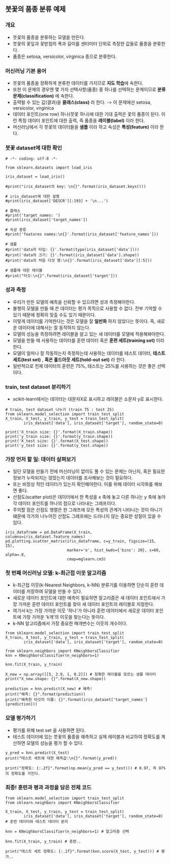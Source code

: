 ## 붓꽃의 품종 분류 예제

### 개요
* 붓꽃의 품종을 분류하는 모델을 만든다.
* 붓꽃의 꽃잎과 꽃받침의 폭과 길이를 센티미터 단위로 측정한 값들로 품종을 분류한다.
* 품종은 setosa, versicolor, virginica 종으로 분류한다.

### 머신러닝 기본 용어
* 붓꽃의 품종을 정확하게 분류한 데이터를 가지므로 **지도 학습**에 속한다.
* 또한 이 문제의 경우엔 몇 가지 선택사항(품종) 중 하나를 선택하는 문제이므로 **분류 문제(classification)** 에 속한다.
* 출력될 수 있는 값(결과)을 **클래스(class)** 라 한다. -> 이 문제에선 setosa, versicolor, virginica
* 데이터 포인트(one row) 하나(붓꽃 하나)에 대한 기대 출력은 꽃의 품종이 된다. 이런 특정 데이터 포인트에 대한 출력, 즉 품종을 **레이블(label)** 이라 한다.
* 머신러닝에서 각 붓꽃의 데이터들을 **샘플** 이라 하고 속성은 **특성(feature)** 이라 한다.

### 붓꽃 dataset에 대한 확인
```
# -*- coding: utf-8 -*-

from sklearn.datasets import load_iris

iris_dataset = load_iris()

#print("iris_dataset의 key: \n{}".format(iris_dataset.keys()))

# iris_dataset에 대한 설명
#print(iris_dataset['DESCR'][:193] + '\n...')

# 클래스
#print('target_names: ')
#print(iris_dataset['target_names'])

# 속성 종류
#print('features names:\n{}'.format(iris_dataset['feature_names']))

# 샘플
#print('data의 타입: {}'.format(type(iris_dataset['data'])))
#print('data의 크기: {}'.format(iris_dataset['data'].shape))
#print('data의 처음 다섯 행:\n{}'.format(iris_dataset['data'][:5]))

# 샘플에 대한 레이블
#print("타깃:\n{}".format(iris_dataset['target']))
```

### 성과 측정
* 우리가 만든 모델의 예측을 신뢰할 수 있으려면 성과 측정해야한다.
* 불행히 모델을 만들 때 쓴 데이터는 평가 목적으로 사용할 수 없다. 전부 기억할 수 있기 때문에 정확히 맞출 수도 있기 때문이다.
* 이렇게 데이터를 기억한다는 것은 모델을 잘 **일반화** 하지 않았다는 뜻이다. 즉, 새로운 데이터에 대해서는 잘 동작하지 않는다.
* 모델의 성능을 측정하려면 레이블을 알고 있는 새 데이터를 모델에 적용해봐야한다.
* 모델을 만들 때 사용하는 데이터를 훈련 데이터 혹은 **훈련 세트(training set)** 이라 한다.
* 모델이 얼마나 잘 작동하는지 측정하는데 사용하는 데이터를 테스트 데이터, **테스트 세트(test set)** , **혹은 홀드아웃 세트(hold-out set)** 라 한다.
* 일반적으로 전체 데이터의 훈련은 75%, 테스트는 25%를 사용하는 것은 좋은 선택이다.

### train, test dataset 분리하기
* scikit-learn에서는 데이터는 대문자X로 표시하고 레이블은 소문자 y로 표시한다.

```
# train, test dataset 나누기 (train 75 : test 25)
from sklearn.model_selection import train_test_split
X_train, X_test, y_train, y_test = train_test_split(
        iris_dataset['data'], iris_dataset['target'], random_state=0)

print('X_train size: {}'.format(X_train.shape))
print('y_train size: {}'.format(y_train.shape))
print('X_test size: {}'.format(X_test.shape))
print('y_test size: {}'.format(y_test.shape))
```

### 가장 먼저 할 일: 데이터 살펴보기
* 일단 모델을 만들기 전에 머신러닝이 없이도 풀 수 있는 문제는 아닌지, 혹은 필요한 정보가 누락되지는 않았는지 데이터를 조사해보는 것이 필요하다.
* 또는 비정상 적인 데이터가 있는지 확인해야한다. 이를 위해 데이터 시각화를 해보면 좋다.
* 산점도(scatter plot)은 데이터에서 한 특성을 x 축에 놓고 다른 하나는 y 축에 놓아 각 데이터 포인트를 하나의 점으로 나타내는 그래프이다.
* 주의할 점은 산점도 행렬은 한 그래프에 모든 특성의 관계가 나타나는 것이 아니기 떄문에 각가의 나누어진 산점도 그래프에는 드러나지 않는 중요한 성질이 있을 수 있다.

```
iris_dataframe = pd.DataFrame(X_train, columns=iris_dataset.feature_names)
pd.plotting.scatter_matrix(iris_dataframe, c=y_train, figsize=(15, 15),
                           marker='o', hist_kwds={'bins': 20}, s=60, alpha=.8,
                           cmap=mglearn.cm3)
```

### 첫 번째 머신러닝 모델: k-최근접 이웃 알고리즘
* k-최근접 이웃(k-Nearest Neighbors, k-NN) 분류기를 이용하면 단순히 훈련 데이터를 저장하여 모델을 만들 수 있다.
* 새로운 데이터 포인트에 대한 예측이 필요하면 알고리즘은 새 데이터 포인트에서 가장 가까운 훈련 데이터 포인트를 찾아 새 데이터 포인트의 레이블로 지정한다.
* 여기서 k는 가장 가까운 이웃 '하나'가 아니라 훈련 데이터에서 새로운 데이터 포인트에 가장 가까운 'k개'의 이웃을 찾는다는 뜻이다.
* k-NN 알고리즘에서 가장 중요한 매개변수는 이웃의 개수이다.

```
from sklearn.model_selection import train_test_split
X_train, X_test, y_train, y_test = train_test_split(
        iris_dataset['data'], iris_dataset['target'], random_state=0)

from sklearn.neighbors import KNeighborsClassifier
knn = KNeighborsClassifier(n_neighbors=1)

knn.fit(X_train, y_train)

X_new = np.array([[5, 2.9, 1, 0.2]]) # 정확한 레이블을 모르는 샘플 데이터
print("X_new.shape: {}".format(X_new.shape))

prediction = knn.predict(X_new) # 예측!
print("예측: {}".format(prediction))
print("예측한 타깃의 이름: {}".format(iris_dataset['target_names'][prediction]))
```

### 모델 평가하기
* 평가를 위해 test set 을 사용하면 된다.
* 테스트 데이터에 있는 붓꽃의 품종을 예측하고 실제 레이블과 비교하여 정확도를 계산하면 모델의 성능을 평가 할 수 있다.

```
y_pred = knn.predict(X_test)
print("테스트 세트에 대한 예측값:\n{}".format(y_pred))

print("정확도: {:.2f}".format(np.mean(y_pred == y_test))) # 0.97, 즉 97%의 정확도를 가진다.
```

### 최종! 훈련과 평과 과정을 담은 전체 코드

```
from sklearn.model_selection import train_test_split
from sklearn.neighbors import KNeighborsClassifier

X_train, X_test, y_train, y_test = train_test_split(
        iris_dataset['data'], iris_dataset['target'], random_state=0) # 훈련 데이터와 테스트 데이터 분리

knn = KNeighborsClassifier(n_neighbors=1) # 알고리즘 선택

knn.fit(X_train, y_train) # 훈련..

print("테스트 세트 정확도: {:.2f}".format(knn.score(X_test, y_test))) # 평가..
```



